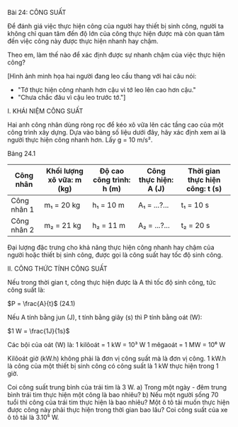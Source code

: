 Bài 24: CÔNG SUẤT

Để đánh giá việc thực hiện công của người hay thiết bị sinh công, người ta không chỉ quan tâm đến độ lớn của công thực hiện được mà còn quan tâm đến việc công này được thực hiện nhanh hay chậm.

Theo em, làm thế nào để xác định được sự nhanh chậm của việc thực hiện công?

[Hình ảnh minh họa hai người đang leo cầu thang với hai câu nói:
- "Tớ thực hiện công nhanh hơn cậu vì tớ leo lên cao hơn cậu."
- "Chưa chắc đâu vì cậu leo trước tớ."]

I. KHÁI NIỆM CÔNG SUẤT

Hai anh công nhân dùng ròng rọc để kéo xô vữa lên các tầng cao của một công trình xây dựng. Dựa vào bảng số liệu dưới đây, hãy xác định xem ai là người thực hiện công nhanh hơn. Lấy g = 10 m/s².

Bảng 24.1

| Công nhân | Khối lượng xô vữa: m (kg) | Độ cao công trình: h (m) | Công thực hiện: A (J) | Thời gian thực hiện công: t (s) |
|-----------|---------------------------|--------------------------|----------------------|--------------------------------|
| Công nhân 1 | m₁ = 20 kg | h₁ = 10 m | A₁ = ...?... | t₁ = 10 s |
| Công nhân 2 | m₂ = 21 kg | h₂ = 11 m | A₂ = ...?... | t₂ = 20 s |

Đại lượng đặc trưng cho khả năng thực hiện công nhanh hay chậm của người hoặc thiết bị sinh công, được gọi là công suất hay tốc độ sinh công.

II. CÔNG THỨC TÍNH CÔNG SUẤT

Nếu trong thời gian t, công thực hiện được là A thì tốc độ sinh công, tức công suất là:

$P = \frac{A}{t}$ (24.1)

Nếu A tính bằng jun (J), t tính bằng giây (s) thì P tính bằng oát (W):

$1 W = \frac{1J}{1s}$

Các bội của oát (W) là:
1 kilôoát = 1 kW = 10³ W
1 mêgaoát = 1 MW = 10⁶ W

Kilôoát giờ (kW.h) không phải là đơn vị công suất mà là đơn vị công. 1 kW.h là công của một thiết bị sinh công có công suất là 1 kW thực hiện trong 1 giờ.

Coi công suất trung bình của trái tim là 3 W.
a) Trong một ngày - đêm trung bình trái tim thực hiện một công là bao nhiêu?
b) Nếu một người sống 70 tuổi thì công của trái tim thực hiện là bao nhiêu? Một ô tô tải muốn thực hiện được công này phải thực hiện trong thời gian bao lâu? Coi công suất của xe ô tô tải là 3.10⁵ W.